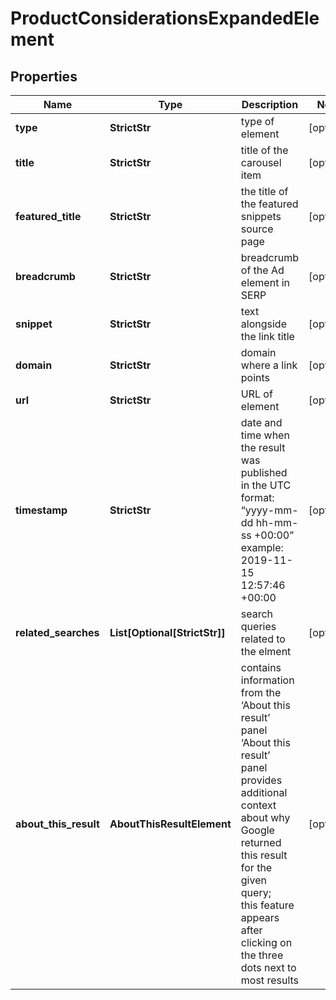 # ProductConsiderationsExpandedElement


## Properties

| Name | Type | Description | Notes |
|------------ | ------------- | ------------- | -------------|
**type** | **StrictStr** | type of element |[optional]|
**title** | **StrictStr** | title of the carousel item |[optional]|
**featured_title** | **StrictStr** | the title of the featured snippets source page |[optional]|
**breadcrumb** | **StrictStr** | breadcrumb of the Ad element in SERP |[optional]|
**snippet** | **StrictStr** | text alongside the link title |[optional]|
**domain** | **StrictStr** | domain where a link points |[optional]|
**url** | **StrictStr** | URL of element |[optional]|
**timestamp** | **StrictStr** | date and time when the result was published<br>in the UTC format: “yyyy-mm-dd hh-mm-ss +00:00”<br>example:<br>2019-11-15 12:57:46 +00:00 |[optional]|
**related_searches** | **List[Optional[StrictStr]]** | search queries related to the elment |[optional]|
**about_this_result** | **AboutThisResultElement** | contains information from the ‘About this result’ panel<br>‘About this result’ panel provides additional context about why Google returned this result for the given query;<br>this feature appears after clicking on the three dots next to most results |[optional]|